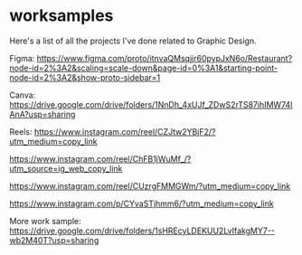 # worksamples
Here's a list of all the projects I've done related to Graphic Design.

Figma:
https://www.figma.com/proto/itnvaQMsqjjr60pypJxN6o/Restaurant?node-id=2%3A2&scaling=scale-down&page-id=0%3A1&starting-point-node-id=2%3A2&show-proto-sidebar=1

Canva:
https://drive.google.com/drive/folders/1NnDh_4xUJf_ZDwS2rTS87ihIMW74IAnA?usp=sharing

Reels:
https://www.instagram.com/reel/CZJtw2YBjF2/?utm_medium=copy_link

https://www.instagram.com/reel/ChFB1jWuMf_/?utm_source=ig_web_copy_link


https://www.instagram.com/reel/CUzrgFMMGWm/?utm_medium=copy_link


https://www.instagram.com/p/CYvaSTjhmm6/?utm_medium=copy_link

More work sample:
https://drive.google.com/drive/folders/1sHREcyLDEKUU2LvIfakgMY7--wb2M40T?usp=sharing
